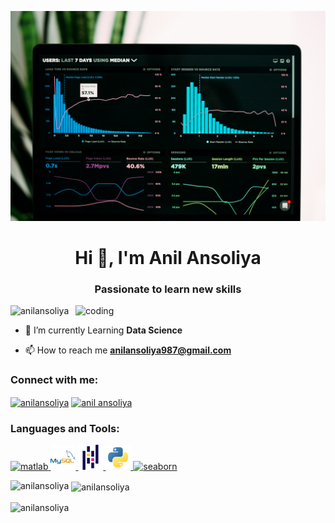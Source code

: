![logo](https://github.com/anilansoliya/anilansoliya/blob/main/luke.png)
<h1 align="center">Hi 👋, I'm Anil Ansoliya</h1>
<h3 align="center">Passionate to learn new skills</h3>

<img align="right" alt="coding" width="400" src="https://camo.githubusercontent.com/2366b34bb903c09617990fb5fff4622f3e941349e846ddb7e73df872a9d21233/68747470733a2f2f63646e2e6472696262626c652e636f6d2f75736572732f3733303730332f73637265656e73686f74732f363538313234332f6176656e746f2e676966">

<p align="left"> <img src="https://komarev.com/ghpvc/?username=anilansoliya&label=Profile%20views&color=0e75b6&style=flat" alt="anilansoliya" /> </p>

- 🔭 I’m currently Learning **Data Science**

- 📫 How to reach me **anilansoliya987@gmail.com**

<h3 align="left">Connect with me:</h3>
<p align="left">
<a href="https://linkedin.com/in/anilansoliya" target="blank"><img align="center" src="https://raw.githubusercontent.com/rahuldkjain/github-profile-readme-generator/master/src/images/icons/Social/linked-in-alt.svg" alt="anilansoliya" height="30" width="40" /></a>
<a href="https://www.hackerrank.com/@anilansoliya987" target="blank"><img align="center" src="https://raw.githubusercontent.com/rahuldkjain/github-profile-readme-generator/master/src/images/icons/Social/hackerrank.svg" alt="anil ansoliya" height="30" width="40" /></a>
</p>

<h3 align="left">Languages and Tools:</h3>
<p align="left"> <a href="https://www.mathworks.com/" target="_blank" rel="noreferrer"> <img src="https://upload.wikimedia.org/wikipedia/commons/2/21/Matlab_Logo.png" alt="matlab" width="40" height="40"/> </a> <a href="https://www.mysql.com/" target="_blank" rel="noreferrer"> <img src="https://raw.githubusercontent.com/devicons/devicon/master/icons/mysql/mysql-original-wordmark.svg" alt="mysql" width="40" height="40"/> </a> <a href="https://pandas.pydata.org/" target="_blank" rel="noreferrer"> <img src="https://raw.githubusercontent.com/devicons/devicon/2ae2a900d2f041da66e950e4d48052658d850630/icons/pandas/pandas-original.svg" alt="pandas" width="40" height="40"/> </a> <a href="https://www.python.org" target="_blank" rel="noreferrer"> <img src="https://raw.githubusercontent.com/devicons/devicon/master/icons/python/python-original.svg" alt="python" width="40" height="40"/> </a> <a href="https://seaborn.pydata.org/" target="_blank" rel="noreferrer"> <img src="https://seaborn.pydata.org/_images/logo-mark-lightbg.svg" alt="seaborn" width="40" height="40"/> </a> </p>

<p><img align="left" src="https://github-readme-stats.vercel.app/api/top-langs?username=anilansoliya&show_icons=true&locale=en&layout=compact" alt="anilansoliya" /></p>

<p>&nbsp;<img align="center" src="https://github-readme-stats.vercel.app/api?username=anilansoliya&show_icons=true&locale=en" alt="anilansoliya" /></p>

<p><img align="center" src="https://github-readme-streak-stats.herokuapp.com/?user=anilansoliya&" alt="anilansoliya" /></p>

